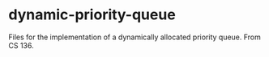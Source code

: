 # dynamic-priority-queue
Files for the implementation of a dynamically allocated priority queue. From CS 136. 

